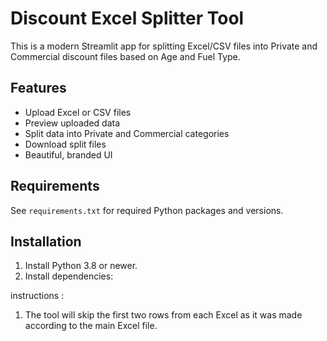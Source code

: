 # Discount Excel Splitter Tool

This is a modern Streamlit app for splitting Excel/CSV files into Private and Commercial discount files based on Age and Fuel Type.

## Features
- Upload Excel or CSV files
- Preview uploaded data
- Split data into Private and Commercial categories
- Download split files
- Beautiful, branded UI

## Requirements
See `requirements.txt` for required Python packages and versions.

## Installation
1. Install Python 3.8 or newer.
2. Install dependencies:


instructions :
 1. The tool will skip the first two rows from each Excel as it was made according to the main Excel file.
